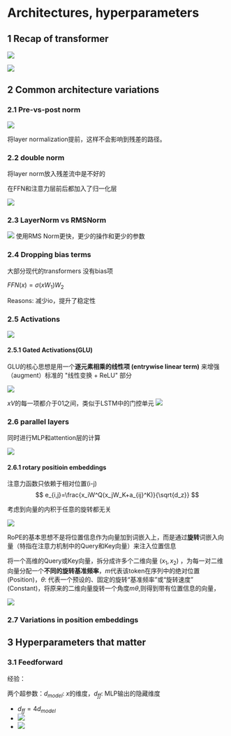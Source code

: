 # Architectures, hyperparameters

## 1 Recap of transformer

![](assets/Pasted%20image%2020250922133400.png)

![](assets/Pasted%20image%2020250922140715.png)

## 2 Common architecture variations

### 2.1 Pre-vs-post norm

![](assets/Pasted%20image%2020250922141531.png)

将layer normalization提前，这样不会影响到残差的路径。 

### 2.2 double norm

将layer norm放入残差流中是不好的

在FFN和注意力层前后都加入了归一化层

![](assets/Pasted%20image%2020250922143334.png)

### 2.3 LayerNorm vs RMSNorm

![](assets/Pasted%20image%2020250922143539.png)
使用RMS Norm更快，更少的操作和更少的参数

### 2.4 Dropping bias terms

大部分现代的transformers 没有bias项

$FFN(x) = \sigma(xW_1)W_2$

Reasons: 减少io，提升了稳定性

### 2.5 Activations

![](assets/Pasted%20image%2020250922150348.png)

#### 2.5.1 Gated Activations(GLU)

GLU的核心思想是用一个**逐元素相乘的线性项 (entrywise linear term)** 来增强（augment）标准的 "线性变换 + ReLU" 部分

![](assets/Pasted%20image%2020250922151149.png)

$xV$的每一项都介于01之间，类似于LSTM中的门控单元
![](assets/Pasted%20image%2020250922151354.png)

### 2.6 parallel layers

同时进行MLP和attention层的计算

![](assets/Pasted%20image%2020250922180843.png)

#### 2.6.1 rotary positioin embeddings

注意力函数只依赖于相对位置(i-j)
$$
e_{i,j}=\frac{x_iW^Q(x_jW_K+a_{ij}^K)}{\sqrt{d_z}}
$$

考虑到向量的内积于任意的旋转都无关

![](assets/Pasted%20image%2020250922183755.png)

RoPE的基本思想不是将位置信息作为向量加到词嵌入上，而是通过**旋转**词嵌入向量（特指在注意力机制中的Query和Key向量）来注入位置信息

将一个高维的Query或Key向量，拆分成许多个二维向量 $(x_1, x_2)$ ，为每一对二维向量分配一个**不同的旋转基准频率**，$m$代表该token在序列中的绝对位置 (Position)，$\theta$: 代表一个预设的、固定的旋转“基准频率”或“旋转速度” (Constant)，将原来的二维向量旋转一个角度$m\theta$,则得到带有位置信息的向量，

![](assets/Pasted%20image%2020250922185032.png)
### 2.7 Variations in position embeddings


## 3 Hyperparameters that matter

### 3.1 Feedforward

经验：

两个超参数：$d_{model}$: $x$的维度，$d_{ff}$: MLP输出的隐藏维度
- $d_{ff} = 4d_{model}$
- ![](assets/Pasted%20image%2020250922190125.png)
- ![](assets/Pasted%20image%2020250922190241.png)
